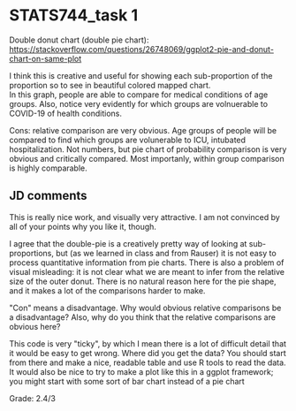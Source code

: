 # STATS744_task 1

Double donut chart (double pie chart): https://stackoverflow.com/questions/26748069/ggplot2-pie-and-donut-chart-on-same-plot

I think this is creative and useful for showing each sub-proportion of the proportion so to see in beautiful colored mapped chart.  
In this graph, people are able to compare for medical conditions of age groups.
Also, notice very evidently for which groups are volnuerable to COVID-19 of health conditions.

Cons: relative comparison are very obvious.
Age groups of people will be compared to find which groups are volunerable to ICU, intubated hospitalization.
Not numbers, but pie chart of probability comparison is very obvious and critically compared. 
Most importanly, within group comparison is highly comparable. 

## JD comments

This is really nice work, and visually very attractive. I am not convinced by all of your points why you like it, though.

I agree that the double-pie is a creatively pretty way of looking at sub-proportions, but (as we learned in class and from Rauser) it is not easy to process quantitative information from pie charts. There is also a problem of visual misleading: it is not clear what we are meant to infer from the relative size of the outer donut. There is no natural reason here for the pie shape, and it makes a lot of the comparisons harder to make.

"Con" means a disadvantage. Why would obvious relative comparisons be a disadvantage? Also, why do you think that the relative comparisons are obvious here? 

This code is very "ticky", by which I mean there is a lot of difficult detail that it would be easy to get wrong. Where did you get the data? You should start from there and make a nice, readable table and use R tools to read the data. It would also be nice to try to make a plot like this in a ggplot framework; you might start with some sort of bar chart instead of a pie chart

Grade: 2.4/3
